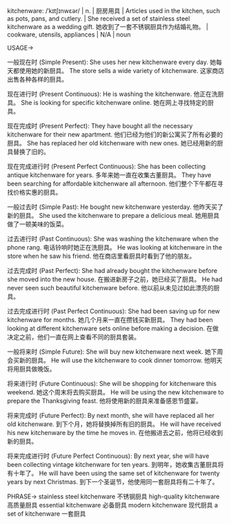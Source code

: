 kitchenware: /ˈkɪtʃɪnwɛər/ | n. | 厨房用具 | Articles used in the kitchen, such as pots, pans, and cutlery. |  She received a set of stainless steel kitchenware as a wedding gift. 她收到了一套不锈钢厨具作为结婚礼物。 |  cookware, utensils, appliances | N/A | noun

USAGE->

一般现在时 (Simple Present):
She uses her new kitchenware every day. 她每天都使用她的新厨具。
The store sells a wide variety of kitchenware. 这家商店出售各种各样的厨具。


现在进行时 (Present Continuous):
He is washing the kitchenware. 他正在洗厨具。
She is looking for specific kitchenware online. 她在网上寻找特定的厨具。


现在完成时 (Present Perfect):
They have bought all the necessary kitchenware for their new apartment.  他们已经为他们的新公寓买了所有必要的厨具。
She has replaced her old kitchenware with new ones. 她已经用新的厨具替换了旧的。


现在完成进行时 (Present Perfect Continuous):
She has been collecting antique kitchenware for years. 多年来她一直在收集古董厨具。
They have been searching for affordable kitchenware all afternoon. 他们整个下午都在寻找价格实惠的厨具。


一般过去时 (Simple Past):
He bought new kitchenware yesterday. 他昨天买了新的厨具。
She used the kitchenware to prepare a delicious meal. 她用厨具做了一顿美味的饭菜。


过去进行时 (Past Continuous):
She was washing the kitchenware when the phone rang. 电话铃响时她正在洗厨具。
He was looking at kitchenware in the store when he saw his friend. 他在商店里看厨具时看到了他的朋友。


过去完成时 (Past Perfect):
She had already bought the kitchenware before she moved into the new house. 在搬进新房子之前，她已经买了厨具。
He had never seen such beautiful kitchenware before. 他以前从未见过如此漂亮的厨具。


过去完成进行时 (Past Perfect Continuous):
She had been saving up for new kitchenware for months. 她几个月来一直在攒钱买新厨具。
They had been looking at different kitchenware sets online before making a decision.  在做决定之前，他们一直在网上查看不同的厨具套装。


一般将来时 (Simple Future):
She will buy new kitchenware next week. 她下周会买新的厨具。
He will use the kitchenware to cook dinner tomorrow. 他明天将用厨具做晚饭。


将来进行时 (Future Continuous):
She will be shopping for kitchenware this weekend.  她这个周末将去购买厨具。
He will be using the new kitchenware to prepare the Thanksgiving feast. 他将使用新的厨具来准备感恩节盛宴。


将来完成时 (Future Perfect):
By next month, she will have replaced all her old kitchenware. 到下个月，她将替换掉所有旧的厨具。
He will have received his new kitchenware by the time he moves in.  在他搬进去之前，他将已经收到新的厨具。


将来完成进行时 (Future Perfect Continuous):
By next year, she will have been collecting vintage kitchenware for ten years. 到明年，她收集古董厨具将有十年了。
He will have been using the same set of kitchenware for twenty years by next Christmas. 到下一个圣诞节，他使用同一套厨具将有二十年了。


PHRASE->
stainless steel kitchenware 不锈钢厨具
high-quality kitchenware 高质量厨具
essential kitchenware  必备厨具
modern kitchenware 现代厨具
a set of kitchenware 一套厨具
